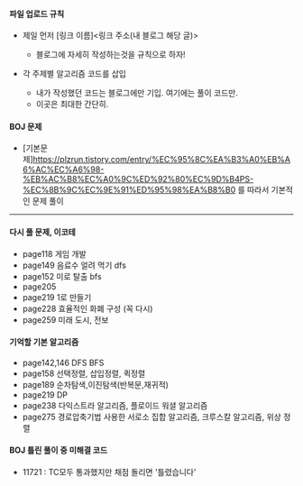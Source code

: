 #### 파일 업로드 규칙

- 제일 먼저 [링크 이름]<링크 주소(내 블로그 해당 글)>
    - 블로그에 자세히 작성하는것을 규칙으로 하자!
    
- 각 주제별 알고리즘 코드를 삽입
    - 내가 작성했던 코드는 블로그에만 기입. 여기에는 풀이 코드만.
    - 이곳은 최대한 간단히. 
#### BOJ 문제
- [기본문제]<https://plzrun.tistory.com/entry/%EC%95%8C%EA%B3%A0%EB%A6%AC%EC%A6%98-%EB%AC%B8%EC%A0%9C%ED%92%80%EC%9D%B4PS-%EC%8B%9C%EC%9E%91%ED%95%98%EA%B8%B0> 를 따라서 기본적인 문제 풀이


--- 

#### 다시 풀 문제, 이코테  
- page118 게임 개발
- page149 음료수 얼려 먹기 dfs
- page152 미로 탈출 bfs
- page205
- page219 1로 만들기
- page228 효율적인 화폐 구성 (꼭 다시)
- page259 미래 도시, 전보



#### 기억할 기본 알고리즘
- page142,146 DFS BFS 
- page158 선택정렬, 삽입정렬, 퀵정렬
- page189 순차탐색,이진탐색(반복문,재귀적)
- page219 DP
- page238 다익스트라 알고리즘, 플로이드 워셜 알고리즘
- page275 경로압축기법 사용한 서로소 집합 알고리즘, 크루스칼 알고리즘, 위상 정렬 

#### BOJ 틀린 풀이 중 미해결 코드

- 11721 : TC모두 통과했지만 채점 돌리면 '틀렸습니다'
